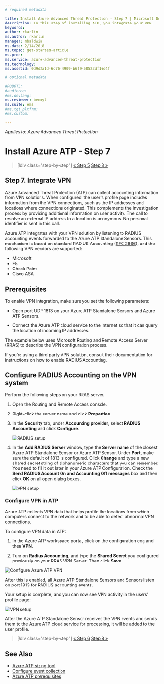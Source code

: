 ```yaml
---
# required metadata

title: Install Azure Advanced Threat Protection - Step 7 | Microsoft Docs
description: In this step of installing ATP, you integrate your VPN.
keywords:
author: rkarlin
ms.author: rkarlin
manager: mbaldwin
ms.date: 2/14/2018
ms.topic: get-started-article
ms.prod:
ms.service: azure-advanced-threat-protection
ms.technology:
ms.assetid: 0d9d2a1d-6c76-4909-b6f9-58523df16d4f

# optional metadata

#ROBOTS:
#audience:
#ms.devlang:
ms.reviewer: bennyl
ms.suite: ems
#ms.tgt_pltfrm:
#ms.custom:

---
```


*Applies to: Azure Advanced Threat Protection*



# Install Azure ATP - Step 7

>[!div class="step-by-step"]
[« Step 5](install-atp-step5.md)
[Step 8 »](install-atp-step7.md)

## Step 7. Integrate VPN

Azure Advanced Threat Protection (ATP)  can collect accounting information from VPN solutions. When configured, the user's profile page includes information from the VPN connections, such as the IP addresses and locations where connections originated. This complements the investigation process by providing additional information on user activity. The call to resolve an external IP address to a location is anonymous. No personal identifier is sent in this call.

Azure ATP integrates with your VPN solution by listening to RADIUS accounting events forwarded to the Azure ATP Standalone Sensors. This mechanism is based on standard RADIUS Accounting ([RFC 2866](https://tools.ietf.org/html/rfc2866)), and the following VPN vendors are supported:

-	Microsoft
-	F5
-	Check Point
-	Cisco ASA

## Prerequisites

To enable VPN integration, make sure you set the following parameters:

-	Open port UDP 1813 on your Azure ATP Standalone Sensors and Azure ATP Sensors.

-	Connect the Azure ATP cloud service to the Internet so that it can query the location of incoming IP addresses.

The example below uses Microsoft Routing and Remote Access Server (RRAS) to describe the VPN configuration process.

If you’re using a third party VPN solution, consult their documentation for instructions on how to enable RADIUS Accounting.

## Configure RADIUS Accounting on the VPN system

Perform the following steps on your RRAS server.
 
1.	Open the Routing and Remote Access console.
2.	Right-click the server name and click **Properties**.
3.	In the **Security** tab, under **Accounting provider**, select **RADIUS Accounting** and click **Configure**.

    ![RADIUS setup](./media/radius-setup.png)

4.	In the **Add RADIUS Server** window, type the **Server name** of the closest Azure ATP Standalone Sensor or Azure ATP Sensor. Under **Port**, make sure the default of 1813 is configured. Click **Change** and type a new shared secret string of alphanumeric characters that you can remember. You need to fill it out later in your Azure ATP Configuration. Check the **Send RADIUS Account On and Accounting Off messages** box and then click **OK** on all open dialog boxes.
 
     ![VPN setup](./media/vpn-set-accounting.png)
     
### Configure VPN in ATP

Azure ATP collects VPN data that helps profile the locations from which computers connect to the network and to be able to detect abnormal VPN connections.

To configure VPN data in ATP:

1.	In the Azure ATP workspace portal, click on the configuration cog and then **VPN**.
 

2.	Turn on **Radius Accounting**, and type the **Shared Secret** you configured previously on your RRAS VPN Server. Then click **Save**.
 

  ![Configure Azure ATP VPN](./media/atp-vpn-radius.png)


After this is enabled, all Azure ATP Standalone Sensors and Sensors listen on port 1813 for RADIUS accounting events. 

Your setup is complete, and you can now see VPN activity in the users' profile page:
 
   ![VPN setup](./media/vpn-user.png)

After the Azure ATP Standalone Sensor receives the VPN events and sends them to the Azure ATP cloud service for processing, it will be added to the user profile.





>[!div class="step-by-step"]
[« Step 6](install-atp-step5.md)
[Step 8 »](install-atp-step7.md)


## See Also
- [Azure ATP sizing tool](http://aka.ms/trisizingtool)
- [Configure event collection](configure-event-collection.md)
- [Azure ATP prerequisites](atp-prerequisites.md)


